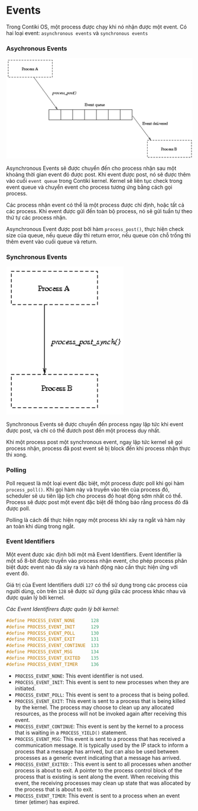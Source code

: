 # Events

Trong Contiki OS, một process được chạy khi nó nhận được một event. Có hai loại event: `asynchronous events` và `synchronous events`

### Asychronous Events

<img src="./image/4-asynchronous_event.png">

Asynchronous Events sẽ được chuyển đến cho process nhận sau một khoảng thời gian event đó được post.
Khi event được post, nó sẽ được thêm vào cuối `event queue` trong Contiki kernel. Kernel sẽ liên tục check trong event queue và chuyển event cho process tương ứng bằng cách gọi process.

Các process nhận event có thể là một process được chỉ định, hoặc tất cả các process. Khi event được gửi đến toàn bộ process, nó sẽ gửi tuần tự theo thứ tự các process nhận.

Asynchronous Event được post bởi hàm `process_post()`, thực hiện check size của queue, nếu queue đầy thì return error, nếu queue còn chỗ trống thì thêm event vào cuối queue và return.

### Synchronous Events

<img src="./image/4-synchronous_event.png">

Synchronous Events sẽ được chuyển đến process ngay lập tức khi event được post, và chỉ có thể đươch post đến một process duy nhất.

Khi một process post một synchronous event, ngay lập tức kernel sẽ gọi process nhận, process đã post event sẽ bị block đến khi process nhận thực thi xong.

### Polling

Poll request là một loại event đặc biệt, một process được poll khi gọi hàm `process_poll()`. Khi gọi hàm này và truyền vào tên của process đó, scheduler sẽ ưu tiên lập lịch cho process đó hoạt động sớm nhất có thể. Process sẽ được post một event đặc biệt để thông báo rằng process đó đã được poll.

Polling là cách để thực hiện ngay một process khi xảy ra ngắt và hàm này an toàn khi dùng trong ngắt.

### Event Identifiers

Một event được xác định bởi một mã Event Identifiers. Event Identifier là một số 8-bit được truyền vào process nhận event, cho phép process phân biệt được event nào đã xảy ra và hành động nào cần thực hiện ứng với event đó.

Giá trị của Event Identifiers dưới `127` có thể sử dụng trong các process của người dùng, còn trên `128` sẽ được sử dụng giữa các process khác nhau và được quản lý bởi kernel.

*Các Event Identifirers được quản lý bởi kernel:*

```C
#define PROCESS_EVENT_NONE      128
#define PROCESS_EVENT_INIT      129
#define PROCESS_EVENT_POLL      130
#define PROCESS_EVENT_EXIT      131
#define PROCESS_EVENT_CONTINUE  133
#define PROCESS_EVENT_MSG       134
#define PROCESS_EVENT_EXITED    135
#define PROCESS_EVENT_TIMER     136
```

- `PROCESS_EVENT_NONE`: This event identifier is not used.
- `PROCESS_EVENT_INIT`: This event is sent to new processes when they are initiated.
- `PROCESS_EVENT_POLL`: This event is sent to a process that is being polled.
- `PROCESS_EVENT_EXIT`: This event is sent to a process that is being killed by the kernel. The process may choose to clean up any allocated resources, as the process will not be invoked again after receiving this event.
- `PROCESS_EVENT_CONTINUE`: This event is sent by the kernel to a process that is waiting in a `PROCESS_YIELD()` statement.
- `PROCESS_EVENT_MSG`:  This event is sent to a process that has received a communication message. It is typically used by the IP stack to inform a process that a message has arrived, but can also be used between processes as a generic event indicating that a message has arrived.
- `PROCESS_EVENT_EXITED`: : This event is sent to all processes when another process is about to exit. A pointer to the process control block of the process that is existing is sent along the event. When receiving this event, the receiving processes may clean up state that was allocated by the process that is about to exit.
- `PROCESS_EVENT_TIMER`: This event is sent to a process when an event timer (etimer) has expired.

